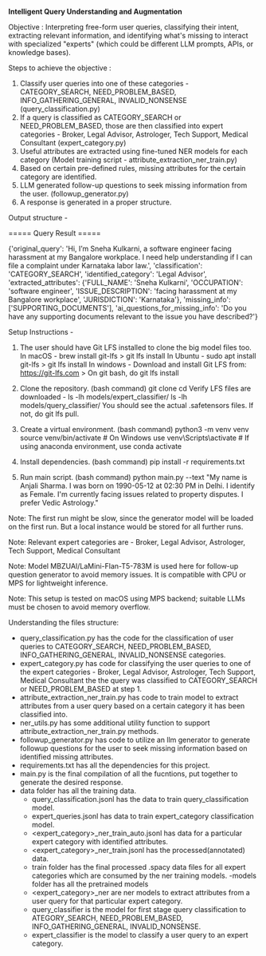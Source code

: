 **Intelligent Query Understanding and Augmentation**

Objective : Interpreting free-form user queries, classifying their intent, extracting relevant information, and identifying what's missing to interact with specialized "experts" (which could be different LLM prompts, APIs, or knowledge bases).

Steps to achieve the objective :
1. Classify user queries into one of these categories - CATEGORY_SEARCH, NEED_PROBLEM_BASED, INFO_GATHERING_GENERAL, INVALID_NONSENSE (query_classification.py)
2. If a query is classified as CATEGORY_SEARCH or NEED_PROBLEM_BASED, those are then classified into expert categories - Broker, Legal Advisor, Astrologer, Tech Support, Medical Consultant (expert_category.py)
3. Useful attributes are extracted using fine-tuned NER models for each category (Model training script - attribute_extraction_ner_train.py)
4. Based on certain pre-defined rules, missing attributes for the certain category are identified.
5. LLM generated follow-up questions to seek missing information from the user. (followup_generator.py)
6. A response is generated in a proper structure. 

Output structure - 

===== Query Result =====

{'original_query': 'Hi, I’m Sneha Kulkarni, a software engineer facing harassment at my Bangalore workplace. I need help understanding if I can file a complaint under Karnataka labor law.', 
 'classification': 'CATEGORY_SEARCH', 
 'identified_category': 'Legal Advisor', 
 'extracted_attributes': {'FULL_NAME': 'Sneha Kulkarni', 'OCCUPATION': 'software engineer', 'ISSUE_DESCRIPTION': 'facing harassment at my Bangalore workplace', 'JURISDICTION': 'Karnataka'}, 'missing_info': ['SUPPORTING_DOCUMENTS'], 
 'ai_questions_for_missing_info': 'Do you have any supporting documents relevant to the issue you have described?'}
 
Setup Instructions - 

1. The user should have Git LFS installed to clone the big model files too.
   In macOS - brew install git-lfs > git lfs install
   In Ubuntu - sudo apt install git-lfs > git lfs install
   In windows - Download and install Git LFS from: https://git-lfs.com > On git bash, do git lfs install

2. Clone the repository.
(bash command)
git clone <your-repo-url>
cd <your-project-folder>
Verify LFS files are downloaded -
ls -lh models/expert_classifier/
ls -lh models/query_classifier/
You should see the actual .safetensors files. If not, do git lfs pull.

3. Create a virtual environment.
(bash command)
python3 -m venv venv
source venv/bin/activate  # On Windows use venv\Scripts\activate # If using anaconda environment, use conda activate <virtual environment name>

4. Install dependencies.
(bash command)
pip install -r requirements.txt

5. Run main script.
(bash command)
python main.py --text "My name is Anjali Sharma. I was born on 1990-05-12 at 02:30 PM in Delhi. I identify as Female. I'm currently facing issues related to property disputes. I prefer Vedic Astrology."

Note: The first run might be slow, since the generator model will be loaded on the first run. But a local instance would be stored for all further runs.

Note: Relevant expert categories are - Broker, Legal Advisor, Astrologer, Tech Support, Medical Consultant

Note: Model MBZUAI/LaMini-Flan-T5-783M is used here for follow-up question generator to avoid memory issues. It is compatible with CPU or MPS for lightweight inference.

Note: This setup is tested on macOS using MPS backend; suitable LLMs must be chosen to avoid memory overflow.

Understanding the files structure:
- query_classification.py has the code for the classification of user queries to CATEGORY_SEARCH, NEED_PROBLEM_BASED, INFO_GATHERING_GENERAL, INVALID_NONSENSE categories.
- expert_category.py has code for classifying the user queries to one of the expert categories - Broker, Legal Advisor, Astrologer, Tech Support, Medical Consultant the the query was classified to CATEGORY_SEARCH or NEED_PROBLEM_BASED at step 1.
- attribute_extraction_ner_train.py has code to train model to extract attributes from a user query based on a certain category it has been classified into.
- ner_utils.py has some additional utility function to support attribute_extraction_ner_train.py methods.
- followup_generator.py has code to utilize an llm generator to generate followup questions for the user to seek missing information based on identified missing attributes.
- requirements.txt has all the dependencies for this project.
- main.py is the final compilation of all the fucntions, put together to generate the desired response.
- data folder has all the training data.
    - query_classification.jsonl has the data to train query_classification model.
    - expert_queries.jsonl has data to train expert_category classification model.
    - <expert_category>_ner_train_auto.jsonl has data for a particular expert category with identified attributes.
    - <expert_category>_ner_train.jsonl has the processed(annotated) data.
    - train folder has the final processed .spacy data files for all expert categories which are consumed by the ner training models.
-models folder has all the pretrained models 
    - <expert_category>_ner are ner models to extract attributes from a user query for that particular expert category.
    - query_classifier is the model for first stage query classification to ATEGORY_SEARCH, NEED_PROBLEM_BASED, INFO_GATHERING_GENERAL, INVALID_NONSENSE.
    - expert_classifier is the model to classify a user query to an expert category.

    



